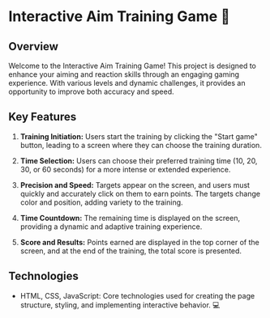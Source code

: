 # Interactive Aim Training Game 🎯

## Overview
Welcome to the Interactive Aim Training Game! This project is designed to enhance your aiming and reaction skills through an engaging gaming experience. With various levels and dynamic challenges, it provides an opportunity to improve both accuracy and speed.

## Key Features
1. **Training Initiation:** Users start the training by clicking the "Start game" button, leading to a screen where they can choose the training duration.

2. **Time Selection:** Users can choose their preferred training time (10, 20, 30, or 60 seconds) for a more intense or extended experience.

3. **Precision and Speed:** Targets appear on the screen, and users must quickly and accurately click on them to earn points. The targets change color and position, adding variety to the training.

4. **Time Countdown:** The remaining time is displayed on the screen, providing a dynamic and adaptive training experience.

5. **Score and Results:** Points earned are displayed in the top corner of the screen, and at the end of the training, the total score is presented.

## Technologies
- HTML, CSS, JavaScript: Core technologies used for creating the page structure, styling, and implementing interactive behavior. 💻
